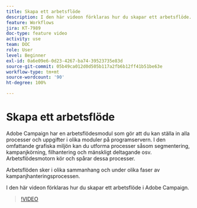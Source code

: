 ```yaml
---
title: Skapa ett arbetsflöde
description: I den här videon förklaras hur du skapar ett arbetsflöde.
feature: Workflows
jira: KT-7989
doc-type: feature video
activity: use
team: DOC
role: User
level: Beginner
exl-id: 0a6e09e6-0d23-4267-ba74-39523735e83d
source-git-commit: 05b49ca012d0d505b117a2fb6b12ff41b51be63e
workflow-type: tm+mt
source-wordcount: '90'
ht-degree: 100%

---
```


# Skapa ett arbetsflöde

Adobe Campaign har en arbetsflödesmodul som gör att du kan ställa in alla processer och uppgifter i olika moduler på programservern. I den omfattande grafiska miljön kan du utforma processer såsom segmentering, kampanjkörning, filhantering och mänskligt deltagande osv. Arbetsflödesmotorn kör och spårar dessa processer.

Arbetsflöden sker i olika sammanhang och under olika faser av kampanjhanteringsprocessen.

I den här videon förklaras hur du skapar ett arbetsflöde i Adobe Campaign.

>[!VIDEO](https://video.tv.adobe.com/v/25559?quality=12&learn=on)
